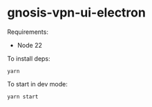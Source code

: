 # gnosis-vpn-ui-electron

Requirements:
 - Node 22

To install deps:

`yarn`

To start in dev mode:

`yarn start`


